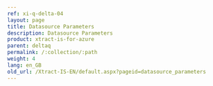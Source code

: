 ```yaml
---
ref: xi-q-delta-04
layout: page
title: Datasource Parameters
description: Datasource Parameters
product: xtract-is-for-azure
parent: deltaq
permalink: /:collection/:path
weight: 4
lang: en_GB
old_url: /Xtract-IS-EN/default.aspx?pageid=datasource_parameters
---
```

